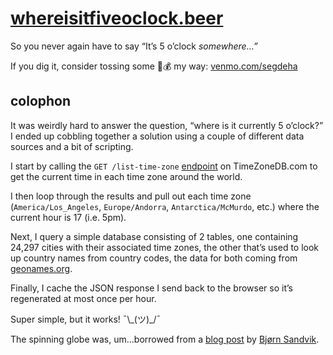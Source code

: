 # [whereisitfiveoclock.beer](https://whereisitfiveoclock.beer)

So you never again have to say “It’s 5 o’clock _somewhere…”_

If you dig it, consider tossing some 🍺💰 my way: [venmo.com/segdeha](https://venmo.com/segdeha)

## colophon

It was weirdly hard to answer the question, “where is it currently 5 o’clock?” I ended up cobbling together a solution using a couple of different data sources and a bit of scripting.

I start by calling the `GET /list-time-zone` [endpoint](https://timezonedb.com/references/list-time-zone) on TimeZoneDB.com to get the current time in each time zone around the world.

I then loop through the results and pull out each time zone (`America/Los_Angeles`, `Europe/Andorra`, `Antarctica/McMurdo`, etc.) where the current hour is 17 (i.e. 5pm).

Next, I query a simple database consisting of 2 tables, one containing 24,297 cities with their associated time zones, the other that’s used to look up country names from country codes, the data for both coming from [geonames.org](http://download.geonames.org/export/dump/).

Finally, I cache the JSON response I send back to the browser so it’s regenerated at most once per hour.

Super simple, but it works! ¯\\\_(ツ)_/¯

The spinning globe was, um…borrowed from a [blog post](https://blog.mastermaps.com/2013/09/creating-webgl-earth-with-threejs.html) by [Bjørn Sandvik](https://twitter.com/thematicmapping).
